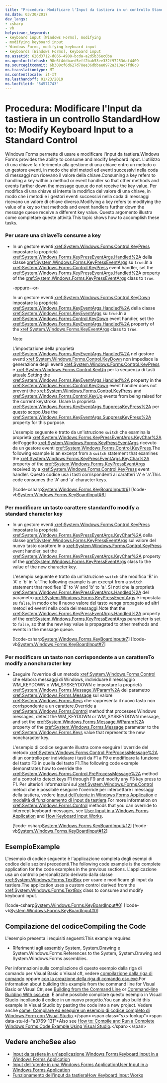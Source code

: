 ```yaml
---
title: "Procedura: Modificare l'Input da tastiera in un controllo Standard"
ms.date: 03/30/2017
dev_langs:
- csharp
- vb
helpviewer_keywords:
- keyboard input [Windows Forms], modifying
- modifying keyboard input
- Windows Forms, modifying keyboard input
- keyboards [Windows Forms], keyboard input
ms.assetid: 626d3712-d866-4988-bcda-a2d5b36ec0ba
ms.openlocfilehash: 98e6f4ddbaed5eff2bab53ee332f97253daf4409
ms.sourcegitcommit: 6b308cf6d627d78ee36dbbae8972a310ac7fd6c8
ms.translationtype: MT
ms.contentlocale: it-IT
ms.lasthandoff: 01/23/2019
ms.locfileid: "54571743"
---
```

# <a name="how-to-modify-keyboard-input-to-a-standard-control"></a><span data-ttu-id="a3769-102">Procedura: Modificare l'Input da tastiera in un controllo Standard</span><span class="sxs-lookup"><span data-stu-id="a3769-102">How to: Modify Keyboard Input to a Standard Control</span></span>
<span data-ttu-id="a3769-103">Windows Forms permette di usare e modificare l'input da tastiera.</span><span class="sxs-lookup"><span data-stu-id="a3769-103">Windows Forms provides the ability to consume and modify keyboard input.</span></span> <span data-ttu-id="a3769-104">L'utilizzo di una chiave fa riferimento alla gestione di una chiave entro un metodo o un gestore eventi, in modo che altri metodi ed eventi successivi nella coda di messaggi non ricevano il valore della chiave.</span><span class="sxs-lookup"><span data-stu-id="a3769-104">Consuming a key refers to handling a key within a method or event handler so that other methods and events further down the message queue do not receive the key value.</span></span> <span data-ttu-id="a3769-105">Per modifica di una chiave si intente la modifica del valore di una chiave, in modo che i metodi e i gestori eventi successivi nella coda di messaggi ricevano un valore di chiave diverso.</span><span class="sxs-lookup"><span data-stu-id="a3769-105">Modifying a key refers to modifying the value of a key so that methods and event handlers further down the message queue receive a different key value.</span></span> <span data-ttu-id="a3769-106">Questo argomento illustra come completare queste attività.</span><span class="sxs-lookup"><span data-stu-id="a3769-106">This topic shows how to accomplish these tasks.</span></span>  
  
### <a name="to-consume-a-key"></a><span data-ttu-id="a3769-107">Per usare una chiave</span><span class="sxs-lookup"><span data-stu-id="a3769-107">To consume a key</span></span>  
  
-   <span data-ttu-id="a3769-108">In un gestore eventi <xref:System.Windows.Forms.Control.KeyPress> impostare la proprietà <xref:System.Windows.Forms.KeyPressEventArgs.Handled%2A> della classe <xref:System.Windows.Forms.KeyPressEventArgs> su `true`.</span><span class="sxs-lookup"><span data-stu-id="a3769-108">In a <xref:System.Windows.Forms.Control.KeyPress> event handler, set the <xref:System.Windows.Forms.KeyPressEventArgs.Handled%2A> property of the <xref:System.Windows.Forms.KeyPressEventArgs> class to `true`.</span></span>  
  
     <span data-ttu-id="a3769-109">-oppure-</span><span class="sxs-lookup"><span data-stu-id="a3769-109">-or-</span></span>  
  
     <span data-ttu-id="a3769-110">In un gestore eventi <xref:System.Windows.Forms.Control.KeyDown> impostare la proprietà <xref:System.Windows.Forms.KeyEventArgs.Handled%2A> della classe <xref:System.Windows.Forms.KeyEventArgs> su `true`.</span><span class="sxs-lookup"><span data-stu-id="a3769-110">In a <xref:System.Windows.Forms.Control.KeyDown> event handler, set the <xref:System.Windows.Forms.KeyEventArgs.Handled%2A> property of the <xref:System.Windows.Forms.KeyEventArgs> class to `true`.</span></span>  
  
    > [!NOTE]
    >  <span data-ttu-id="a3769-111">L'impostazione della proprietà <xref:System.Windows.Forms.KeyEventArgs.Handled%2A> nel gestore eventi <xref:System.Windows.Forms.Control.KeyDown> non impedisce la generazione degli eventi <xref:System.Windows.Forms.Control.KeyPress> e <xref:System.Windows.Forms.Control.KeyUp> per la sequenza di tasti attuale.</span><span class="sxs-lookup"><span data-stu-id="a3769-111">Setting the <xref:System.Windows.Forms.KeyEventArgs.Handled%2A> property in the <xref:System.Windows.Forms.Control.KeyDown> event handler does not prevent the <xref:System.Windows.Forms.Control.KeyPress> and <xref:System.Windows.Forms.Control.KeyUp> events from being raised for the current keystroke.</span></span> <span data-ttu-id="a3769-112">Usare la proprietà <xref:System.Windows.Forms.KeyEventArgs.SuppressKeyPress%2A> per questo scopo.</span><span class="sxs-lookup"><span data-stu-id="a3769-112">Use the <xref:System.Windows.Forms.KeyEventArgs.SuppressKeyPress%2A> property for this purpose.</span></span>  
  
     <span data-ttu-id="a3769-113">L'esempio seguente è tratto da un'istruzione `switch` che esamina la proprietà <xref:System.Windows.Forms.KeyPressEventArgs.KeyChar%2A> dell'oggetto <xref:System.Windows.Forms.KeyPressEventArgs> ricevuto da un gestore eventi <xref:System.Windows.Forms.Control.KeyPress>.</span><span class="sxs-lookup"><span data-stu-id="a3769-113">The following example is an excerpt from a `switch` statement that examines the <xref:System.Windows.Forms.KeyPressEventArgs.KeyChar%2A> property of the <xref:System.Windows.Forms.KeyPressEventArgs> received by a <xref:System.Windows.Forms.Control.KeyPress> event handler.</span></span> <span data-ttu-id="a3769-114">Questo codice usa i tasti corrispondenti ai caratteri 'A' e 'a'.</span><span class="sxs-lookup"><span data-stu-id="a3769-114">This code consumes the 'A' and 'a' character keys.</span></span>  
  
     [!code-csharp[System.Windows.Forms.KeyBoardInput#6](../../../samples/snippets/csharp/VS_Snippets_Winforms/System.Windows.Forms.KeyboardInput/CS/form1.cs#6)]
     [!code-vb[System.Windows.Forms.KeyBoardInput#6](../../../samples/snippets/visualbasic/VS_Snippets_Winforms/System.Windows.Forms.KeyboardInput/VB/form1.vb#6)]  
  
### <a name="to-modify-a-standard-character-key"></a><span data-ttu-id="a3769-115">Per modificare un tasto carattere standard</span><span class="sxs-lookup"><span data-stu-id="a3769-115">To modify a standard character key</span></span>  
  
-   <span data-ttu-id="a3769-116">In un gestore eventi <xref:System.Windows.Forms.Control.KeyPress> impostare la proprietà <xref:System.Windows.Forms.KeyPressEventArgs.KeyChar%2A> della classe <xref:System.Windows.Forms.KeyPressEventArgs> sul valore del nuovo tasto carattere.</span><span class="sxs-lookup"><span data-stu-id="a3769-116">In a <xref:System.Windows.Forms.Control.KeyPress> event handler, set the <xref:System.Windows.Forms.KeyPressEventArgs.KeyChar%2A> property of the <xref:System.Windows.Forms.KeyPressEventArgs> class to the value of the new character key.</span></span>  
  
     <span data-ttu-id="a3769-117">L'esempio seguente è tratto da un'istruzione `switch` che modifica 'B' in 'A' e 'b' in 'a'.</span><span class="sxs-lookup"><span data-stu-id="a3769-117">The following example is an excerpt from a `switch` statement that modifies 'B' to 'A' and 'b' to 'a'.</span></span> <span data-ttu-id="a3769-118">Si noti che la proprietà <xref:System.Windows.Forms.KeyPressEventArgs.Handled%2A> del parametro <xref:System.Windows.Forms.KeyPressEventArgs> è impostata su `false`, in modo che il nuovo valore del tasto venga propagato ad altri metodi ed eventi nella coda dei messaggi.</span><span class="sxs-lookup"><span data-stu-id="a3769-118">Note that the <xref:System.Windows.Forms.KeyPressEventArgs.Handled%2A> property of the <xref:System.Windows.Forms.KeyPressEventArgs> parameter is set to `false`, so that the new key value is propagated to other methods and events in the message queue.</span></span>  
  
     [!code-csharp[System.Windows.Forms.KeyBoardInput#7](../../../samples/snippets/csharp/VS_Snippets_Winforms/System.Windows.Forms.KeyboardInput/CS/form1.cs#7)]
     [!code-vb[System.Windows.Forms.KeyBoardInput#7](../../../samples/snippets/visualbasic/VS_Snippets_Winforms/System.Windows.Forms.KeyboardInput/VB/form1.vb#7)]  
  
### <a name="to-modify-a-noncharacter-key"></a><span data-ttu-id="a3769-119">Per modificare un tasto non corrispondente a un carattere</span><span class="sxs-lookup"><span data-stu-id="a3769-119">To modify a noncharacter key</span></span>  
  
-   <span data-ttu-id="a3769-120">Eseguire l'override di un metodo <xref:System.Windows.Forms.Control> che elabora messaggi di Windows, individuare il messaggio WM_KEYDOWN o WM_SYSKEYDOWN e impostare la proprietà <xref:System.Windows.Forms.Message.WParam%2A> del parametro <xref:System.Windows.Forms.Message> sul valore <xref:System.Windows.Forms.Keys> che rappresenta il nuovo tasto non corrispondente a un carattere.</span><span class="sxs-lookup"><span data-stu-id="a3769-120">Override a <xref:System.Windows.Forms.Control> method that processes Windows messages, detect the WM_KEYDOWN or WM_SYSKEYDOWN message, and set the <xref:System.Windows.Forms.Message.WParam%2A> property of the <xref:System.Windows.Forms.Message> parameter to the <xref:System.Windows.Forms.Keys> value that represents the new noncharacter key.</span></span>  
  
     <span data-ttu-id="a3769-121">L'esempio di codice seguente illustra come eseguire l'override del metodo <xref:System.Windows.Forms.Control.PreProcessMessage%2A> di un controllo per individuare i tasti da F1 a F9 e modificare la funzione del tasto F3 in quella del tasto F1.</span><span class="sxs-lookup"><span data-stu-id="a3769-121">The following code example demonstrates how to override the <xref:System.Windows.Forms.Control.PreProcessMessage%2A> method of a control to detect keys F1 through F9 and modify any F3 key press to F1.</span></span> <span data-ttu-id="a3769-122">Per ulteriori informazioni sul <xref:System.Windows.Forms.Control> metodi che è possibile eseguire l'override per intercettare i messaggi della tastiera, vedere [Input dell'utente in Windows Forms Application](../../../docs/framework/winforms/user-input-in-a-windows-forms-application.md) e [modalità di funzionamento di Input da tastiera](../../../docs/framework/winforms/how-keyboard-input-works.md).</span><span class="sxs-lookup"><span data-stu-id="a3769-122">For more information on <xref:System.Windows.Forms.Control> methods that you can override to intercept keyboard messages, see [User Input in a Windows Forms Application](../../../docs/framework/winforms/user-input-in-a-windows-forms-application.md) and [How Keyboard Input Works](../../../docs/framework/winforms/how-keyboard-input-works.md).</span></span>  
  
     [!code-csharp[System.Windows.Forms.KeyBoardInput#12](../../../samples/snippets/csharp/VS_Snippets_Winforms/System.Windows.Forms.KeyboardInput/CS/form1.cs#12)]
     [!code-vb[System.Windows.Forms.KeyBoardInput#12](../../../samples/snippets/visualbasic/VS_Snippets_Winforms/System.Windows.Forms.KeyboardInput/VB/form1.vb#12)]  
  
## <a name="example"></a><span data-ttu-id="a3769-123">Esempio</span><span class="sxs-lookup"><span data-stu-id="a3769-123">Example</span></span>  
 <span data-ttu-id="a3769-124">L'esempio di codice seguente è l'applicazione completa degli esempi di codice delle sezioni precedenti.</span><span class="sxs-lookup"><span data-stu-id="a3769-124">The following code example is the complete application for the code examples in the previous sections.</span></span> <span data-ttu-id="a3769-125">L'applicazione usa un controllo personalizzato derivato dalla classe <xref:System.Windows.Forms.TextBox> per usare e modificare gli input da tastiera.</span><span class="sxs-lookup"><span data-stu-id="a3769-125">The application uses a custom control derived from the <xref:System.Windows.Forms.TextBox> class to consume and modify keyboard input.</span></span>  
  
 [!code-csharp[System.Windows.Forms.KeyBoardInput#0](../../../samples/snippets/csharp/VS_Snippets_Winforms/System.Windows.Forms.KeyboardInput/CS/form1.cs#0)]
 [!code-vb[System.Windows.Forms.KeyBoardInput#0](../../../samples/snippets/visualbasic/VS_Snippets_Winforms/System.Windows.Forms.KeyboardInput/VB/form1.vb#0)]  
  
## <a name="compiling-the-code"></a><span data-ttu-id="a3769-126">Compilazione del codice</span><span class="sxs-lookup"><span data-stu-id="a3769-126">Compiling the Code</span></span>  
 <span data-ttu-id="a3769-127">L'esempio presenta i requisiti seguenti:</span><span class="sxs-lookup"><span data-stu-id="a3769-127">This example requires:</span></span>  
  
-   <span data-ttu-id="a3769-128">Riferimenti agli assembly System, System.Drawing e System.Windows.Forms.</span><span class="sxs-lookup"><span data-stu-id="a3769-128">References to the System, System.Drawing and System.Windows.Forms assemblies.</span></span>  
  
 <span data-ttu-id="a3769-129">Per informazioni sulla compilazione di questo esempio dalla riga di comando per Visual Basic o Visual c#, vedere [compilazione dalla riga di comando](~/docs/visual-basic/reference/command-line-compiler/building-from-the-command-line.md) oppure [con la creazione della riga di comando csc.exe](~/docs/csharp/language-reference/compiler-options/command-line-building-with-csc-exe.md).</span><span class="sxs-lookup"><span data-stu-id="a3769-129">For information about building this example from the command line for Visual Basic or Visual C#, see [Building from the Command Line](~/docs/visual-basic/reference/command-line-compiler/building-from-the-command-line.md) or [Command-line Building With csc.exe](~/docs/csharp/language-reference/compiler-options/command-line-building-with-csc-exe.md).</span></span> <span data-ttu-id="a3769-130">È anche possibile compilare questo esempio in Visual Studio incollando il codice in un nuovo progetto.</span><span class="sxs-lookup"><span data-stu-id="a3769-130">You can also build this example in Visual Studio by pasting the code into a new project.</span></span>  <span data-ttu-id="a3769-131">Vedere anche [come: Compilare ed eseguire un esempio di codice completo di Windows Form con Visual Studio](https://msdn.microsoft.com/library/Bb129228\(v=vs.110\)).</span><span class="sxs-lookup"><span data-stu-id="a3769-131">Also see [How to: Compile and Run a Complete Windows Forms Code Example Using Visual Studio](https://msdn.microsoft.com/library/Bb129228\(v=vs.110\)).</span></span>  
  
## <a name="see-also"></a><span data-ttu-id="a3769-132">Vedere anche</span><span class="sxs-lookup"><span data-stu-id="a3769-132">See also</span></span>
- [<span data-ttu-id="a3769-133">Input da tastiera in un'applicazione Windows Forms</span><span class="sxs-lookup"><span data-stu-id="a3769-133">Keyboard Input in a Windows Forms Application</span></span>](../../../docs/framework/winforms/keyboard-input-in-a-windows-forms-application.md)
- [<span data-ttu-id="a3769-134">Input dell'utente in una Windows Forms Application</span><span class="sxs-lookup"><span data-stu-id="a3769-134">User Input in a Windows Forms Application</span></span>](../../../docs/framework/winforms/user-input-in-a-windows-forms-application.md)
- [<span data-ttu-id="a3769-135">Funzionamento dell'input da tastiera</span><span class="sxs-lookup"><span data-stu-id="a3769-135">How Keyboard Input Works</span></span>](../../../docs/framework/winforms/how-keyboard-input-works.md)
